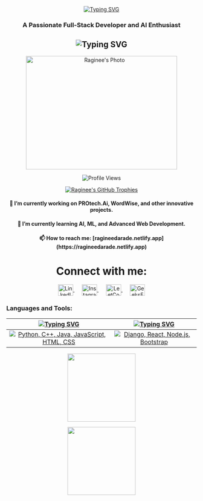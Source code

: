  <p align="center">
<a href="https://git.io/typing-svg"><img src="https://readme-typing-svg.herokuapp.com?font=Fira+Code&weight=900&size=30&pause=1000&color=F7F7F7&background=128CCF00&center=true&vCenter=true&multiline=true&random=false&width=500&lines=Hi+%F0%9F%91%8B%2C+I'm+Raginee+Darade" alt="Typing SVG" /></a>
</p>
<h3 align="center">A Passionate Full-Stack Developer and AI Enthusiast</h3>
<h2 align="center">
  <img src="https://readme-typing-svg.demolab.com?font=Fira+Code&weight=600&pause=1000&center=true&vCenter=true&lines=Open-Source+Contributor;Competitive+Programmer;AI+Innovator" alt="Typing SVG" />
</h2>
<p align="center">
  <img src="https://user-images.githubusercontent.com/69011963/137184767-79a13ec7-1bb3-4341-a6da-3a149c9c159a.gif" width="400" height="300" alt="Raginee's Photo">
</p>

<p align="center"> 
  <img src="https://komarev.com/ghpvc/?username=ragineedarade&label=Profile%20views&color=0e75b6&style=flat" alt="Profile Views" />
</p>
 
<p align="center"> 
  <a href="https://github.com/ryo-ma/github-profile-trophy">
    <img src="https://github-profile-trophy.vercel.app/?username=ragineedarade&theme=onedark" alt="Raginee's GitHub Trophies" />
  </a> 
</p>

<h4 align="center">🔭 I’m currently working on <b>PROtech.Ai</b>, WordWise, and other innovative projects.</h4>
<h4 align="center">🌱 I’m currently learning <b>AI, ML, and Advanced Web Development</b>.</h4>
<h4 align="center">📫 How to reach me: <b>[ragineedarade.netlify.app](https://ragineedarade.netlify.app)</b></h4>

<h1 align="center">Connect with me:</h1>
<p align="center">
  <a href="https://www.linkedin.com/in/raginee-darade/" target="blank">
    <img align="center" src="https://raw.githubusercontent.com/rahuldkjain/github-profile-readme-generator/master/src/images/icons/Social/linked-in-alt.svg" alt="LinkedIn" height="30" width="40" />
  </a>&nbsp;&nbsp;&nbsp;&nbsp;
  <a href="https://instagram.com/raginee_darade" target="blank">
    <img align="center" src="https://raw.githubusercontent.com/rahuldkjain/github-profile-readme-generator/master/src/images/icons/Social/instagram.svg" alt="Instagram" height="30" width="40" />
  </a>&nbsp;&nbsp;&nbsp;&nbsp;
  <a href="https://www.leetcode.com/ragineedarade02" target="blank">
    <img align="center" src="https://raw.githubusercontent.com/rahuldkjain/github-profile-readme-generator/master/src/images/icons/Social/leet-code.svg" alt="LeetCode" height="30" width="40" />
  </a>&nbsp;&nbsp;&nbsp;&nbsp;
  <a href="https://auth.geeksforgeeks.org/user/ragineedarade" target="blank">
    <img align="center" src="https://raw.githubusercontent.com/rahuldkjain/github-profile-readme-generator/master/src/images/icons/Social/geeks-for-geeks.svg" alt="GeeksForGeeks" height="30" width="40" />
  </a>
</p>

<h3 align="left">Languages and Tools:</h3>

| [![Typing SVG](https://readme-typing-svg.herokuapp.com?font=Fira+Code&size=25&pause=1000&color=00FF2B&center=true&vCenter=true&repeat=false&width=300&lines=Languages)](https://git.io/typing-svg) | [![Typing SVG](https://readme-typing-svg.herokuapp.com?font=Fira+Code&size=25&pause=1000&color=00FF2B&center=true&vCenter=true&repeat=false&width=200&lines=Frameworks+%26+Libraries)](https://git.io/typing-svg) | 
| ----- | ---- |
| <div align="center"><a href="https://skillicons.dev"><img src="https://skillicons.dev/icons?i=python,cpp,java,js,html,css" title="Python, C++, Java, JavaScript, HTML, CSS"/></a></div> | <div align="center"><a href="https://skillicons.dev"><img src="https://skillicons.dev/icons?i=django,react,nodejs,bootstrap" title="Django, React, Node.js, Bootstrap"/></a></div> |

<p align="center"><img align="center" src="http://github-profile-summary-cards.vercel.app/api/cards/profile-details?username=ragineedarade&theme=radical" height="180em" /></p>

<p align="center">
    <img height="180em" src="https://github-readme-streak-stats.herokuapp.com/?user=ragineedarade&theme=dark&hide_border=true&background=0D1117&stroke=0000&count_private=true&include_all_commits=true" />
</p>
